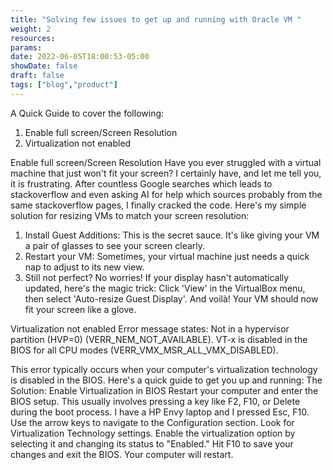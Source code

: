 ```yaml
---
title: "Solving few issues to get up and running with Oracle VM "
weight: 2
resources:
params:
date: 2022-06-05T18:00:53-05:00
showDate: false
draft: false
tags: ["blog","product"]
---
```

A Quick Guide to cover the following:
1. Enable full screen/Screen Resolution
2. Virtualization not enabled

Enable full screen/Screen Resolution
Have you ever struggled with a virtual machine that just won't fit your screen? I certainly have, and let me tell you, it is frustrating. 
After countless Google searches which leads to stackoverflow and even asking AI for help which sources probably from the same stackoverflow pages, I finally cracked the code. Here's my simple solution for resizing VMs to match your screen resolution:

1. Install Guest Additions: This is the secret sauce. It's like giving your VM a pair of glasses to see your screen clearly.
2. Restart your VM: Sometimes, your virtual machine just needs a quick nap to adjust to its new view.
3. Still not perfect? No worries! If your display hasn't automatically updated, here's the magic trick: 
  Click 'View' in the VirtualBox menu, then select 'Auto-resize Guest Display'. 
  And voilà! Your VM should now fit your screen like a glove.

Virtualization not enabled
Error message states: 
Not in a hypervisor partition (HVP=0) (VERR_NEM_NOT_AVAILABLE).
VT-x is disabled in the BIOS for all CPU modes (VERR_VMX_MSR_ALL_VMX_DISABLED).

This error typically occurs when your computer's virtualization technology is disabled in the BIOS. Here's a quick guide to get you up and running:
The Solution: Enable Virtualization in BIOS
Restart your computer and enter the BIOS setup. This usually involves pressing a key like F2, F10, or Delete during the boot process. I have a HP Envy laptop and I pressed Esc, F10.
Use the arrow keys to navigate to the Configuration section. 
Look for Virtualization Technology settings. 
Enable the virtualization option by selecting it and changing its status to "Enabled."
Hit F10 to save your changes and exit the BIOS. Your computer will restart.
